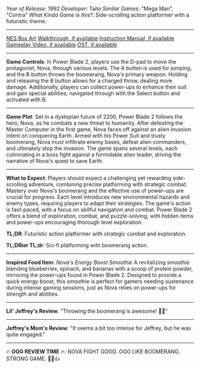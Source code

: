 *Year of Release*: 1992
*Developer*: Taito
*Similar Games*: "Mega Man", "Contra"
*What Kinda Game is this?*: Side-scrolling action platformer with a futuristic theme.

---
[NES Box Art](https://www.google.com/search?tbm=isch&q=NES+Box+Art+Power+Blade+2) 
[Walkthrough, if available](https://www.google.com/search?q=Walkthrough+NES+Power+Blade+2)
[Instruction Manual, if available](https://www.google.com/search?q=NES+Instruction+Manual+Power+Blade+2)
[Gameplay Video, if available](https://www.youtube.com/results?search_query=gameplay+NES+Power+Blade+2) 
[OST, if available](https://www.youtube.com/results?search_query=gameplay+NES+Power+Blade+2+OST)

- - -
**Game Controls**:
In Power Blade 2, players use the D-pad to move the protagonist, Nova, through various levels. The A button is used for jumping, and the B button throws the boomerang, Nova's primary weapon. Holding and releasing the B button allows for a charged throw, dealing more damage. Additionally, players can collect power-ups to enhance their suit and gain special abilities, navigated through with the Select button and activated with B.

- - -
**Game Plot**: 
Set in a dystopian future of 2200, Power Blade 2 follows the hero, Nova, as he combats a new threat to humanity. After defeating the Master Computer in the first game, Nova faces off against an alien invasion intent on conquering Earth. Armed with his Power Suit and trusty boomerang, Nova must infiltrate enemy bases, defeat alien commanders, and ultimately stop the invasion. The game spans several levels, each culminating in a boss fight against a formidable alien leader, driving the narrative of Nova's quest to save Earth.

- - -
**What to Expect**: 
Players should expect a challenging yet rewarding side-scrolling adventure, combining precise platforming with strategic combat. Mastery over Nova's boomerang and the effective use of power-ups are crucial for progress. Each level introduces new environmental hazards and enemy types, requiring players to adapt their strategies. The game's action is fast-paced, with a focus on skillful navigation and combat. Power Blade 2 offers a blend of exploration, combat, and puzzle-solving, with hidden items and power-ups encouraging thorough level exploration.

**TL;DR**:
Futuristic action platformer with strategic combat and exploration.

**TL;DRier TL;dr**: 
Sci-fi platforming with boomerang action.

---
**Inspired Food Item**: *Nova's Energy Boost Smoothie*
A revitalizing *smoothie* blending blueberries, spinach, and bananas with a scoop of protein powder, mirroring the power-ups found in Power Blade 2. Designed to provide a quick energy boost, this smoothie is perfect for gamers needing sustenance during intense gaming sessions, just as Nova relies on power-ups for strength and abilities.

---
**Lil' Jeffrey's Review**: "Throwing the boomerang is awesome! 💪🌀"

---
**Jeffrey's Mom's Review**: "It seems a bit too intense for Jeffrey, but he was quite engaged."

---
🔥 **OGG REVIEW TIME** 🔥: NOVA FIGHT GOOD. OGG LIKE BOOMERANG. STRONG GAME. 💪🌀👍